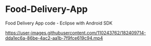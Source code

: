 # Food-Delivery-App
Food Delivery App code - Eclipse with Android SDK


https://user-images.githubusercontent.com/110243762/182409714-dda1ec6a-86be-4ac2-aa1b-7f9fce619c94.mp4


